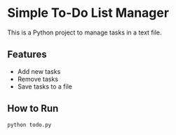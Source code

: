 # Simple To-Do List Manager

This is a Python project to manage tasks in a text file.

## Features
- Add new tasks
- Remove tasks
- Save tasks to a file

## How to Run
```bash
python todo.py
